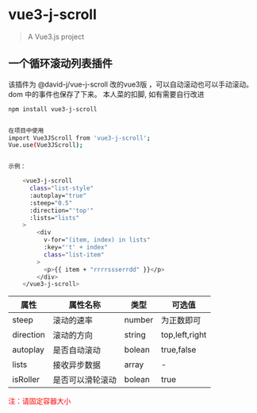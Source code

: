 # vue3-j-scroll

> A Vue3.js project

## 一个循环滚动列表插件

该插件为 @david-j/vue-j-scroll 改的vue3版 ，可以自动滚动也可以手动滚动。dom 中的事件也保存了下来。
本人菜的扣脚, 如有需要自行改进

```bash
npm install vue3-j-scroll


在项目中使用
import Vue3JScroll from 'vue3-j-scroll';
Vue.use(Vue3JScroll);
```

```bash

示例：

    <vue3-j-scroll
      class="list-style"
      :autoplay="true"
      :steep="0.5"
      :direction="'top'"
      :lists="lists"
    >
        <div
          v-for="(item, index) in lists"
          :key="'t' + index"
          class="list-item"
        >
          <p>{{ item + "rrrrssserrdd" }}</p>
        </div>
    </vue3-j-scroll>

```

| 属性   | 属性名称 | 类型   | 可选值 |
| ------ | -------- | ------ | ------ |
| steep  | 滚动的速率   | number | 为正数即可 |
| direction | 滚动的方向   | string | top,left,right |
| autoplay | 是否自动滚动   | bolean | true,false |
| lists | 接收异步数据   | array | - |
| isRoller | 是否可以滑轮滚动   | bolean | true |

<font color=#ff0000>注：请固定容器大小</font>
<br>

